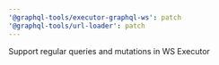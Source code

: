 ```yaml
---
'@graphql-tools/executor-graphql-ws': patch
'@graphql-tools/url-loader': patch
---
```


Support regular queries and mutations in WS Executor
